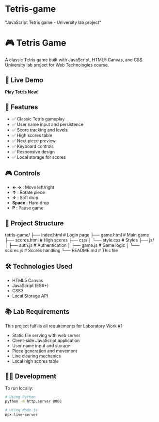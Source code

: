 # Tetris-game
"JavaScript Tetris game - University lab project"
# 🎮 Tetris Game

A classic Tetris game built with JavaScript, HTML5 Canvas, and CSS. University lab project for Web Technologies course.

## 🚀 Live Demo

[**Play Tetris Now!**](https://your-username.github.io/tetris-game)

## 🎯 Features

- ✅ Classic Tetris gameplay
- ✅ User name input and persistence
- ✅ Score tracking and levels
- ✅ High scores table
- ✅ Next piece preview
- ✅ Keyboard controls
- ✅ Responsive design
- ✅ Local storage for scores

## 🎮 Controls

- **← →** : Move left/right
- **↑** : Rotate piece
- **↓** : Soft drop
- **Space** : Hard drop
- **P** : Pause game

## 📁 Project Structure
tetris-game/
├── index.html # Login page
├── game.html # Main game
├── scores.html # High scores
├── css/
│ └── style.css # Styles
├── js/
│ ├── auth.js # Authentication
│ ├── game.js # Game logic
│ └── scores.js # Scores handling
└── README.md # This file


## 🛠 Technologies Used

- HTML5 Canvas
- JavaScript (ES6+)
- CSS3
- Local Storage API

## 📚 Lab Requirements

This project fulfills all requirements for Laboratory Work #1:
- Static file serving with web server
- Client-side JavaScript application
- User name input and storage
- Piece generation and movement
- Line clearing mechanics
- Local high scores table

## 👨‍💻 Development

To run locally:
```bash
# Using Python
python -m http.server 8000

# Using Node.js
npx live-server
